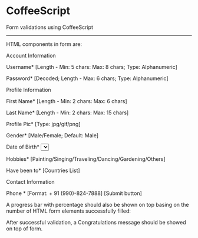 CoffeeScript
===============================

Form validations using CoffeeScript
_______________________________________

HTML components in form are:

Account Information  <Legend>

Username*	<Text Box> [Length - Min: 5 chars: Max: 8 chars; Type: Alphanumeric]

Password*	<Text Box> [Decoded; Length - Max: 6 chars; Type: Alphanumeric]



Profile Information	<Legend>

First Name* 	<Text Box> [Length - Min: 2 chars: Max: 6 chars] 

Last Name*	<Text Box> [Length - Min: 2 chars: Max: 15 chars] 

Profile Pic*	<File Upload> [Type: jpg/gif/png]

Gender*	<Radio Buttons> [Male/Female; Default: Male]

Date of Birth*	<Select Boxes> [Day/Month/Year]

Hobbies*	<Radio Buttons> [Painting/Singing/Traveling/Dancing/Gardening/Others]

Have been to*	<Multiple Select box> [Countries List]



Contact Information	<Legend>

Phone * 	<Text Box> [Format: + 91 (990)-824-7888] 
					[Submit button]


A progress bar with percentage should also be shown on top basing on the number of HTML form elements successfully filled:


After successful validation, a Congratulations message should be showed on top of form.


